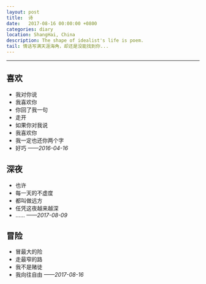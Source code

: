 ```yaml
---
layout: post
title:  诗
date:   2017-08-16 00:00:00 +0800
categories: diary
location: ShangHai, China
description: The shape of idealist's life is poem.
tail: 情话写满天涯海角，却还是没能找到你...
---
```

---


## 喜欢
+ 我对你说 
+ 我喜欢你
+ 你回了我一句
+ 走开
+ 如果你对我说 
+ 我喜欢你 
+ 我一定也还你两个字 
+ 好巧
*——2016-04-16*

## 深夜
+ 也许
+ 每一天的不虚度
+ 都叫做远方
+ 任凭这夜越来越深
+ ......
*——2017-08-09*

## 冒险
+ 冒最大的险
+ 走最窄的路
+ 我不是赌徒
+ 我向往自由
*——2017-08-16*